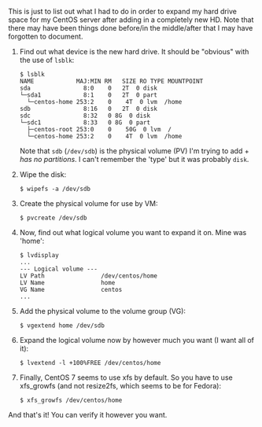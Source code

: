 This is just to list out what I had to do in order to expand my hard drive space for my CentOS server after adding in a completely new HD. Note that there may have been things done before/in the middle/after that I may have forgotten to document.

1. Find out what device is the new hard drive. It should be "obvious" with the use of `lsblk`:

   ```
   $ lsblk
   NAME            MAJ:MIN RM   SIZE RO TYPE MOUNTPOINT
   sda               8:0    0   2T  0 disk
   └─sda1            8:1    0   2T  0 part
     └─centos-home 253:2    0    4T  0 lvm  /home
   sdb               8:16   0   2T  0 disk
   sdc               8:32   0 8G  0 disk
   └─sdc1            8:33   0 8G  0 part
     ├─centos-root 253:0    0    50G  0 lvm  /
     └─centos-home 253:2    0    4T  0 lvm  /home
   ```

   Note that `sdb` (`/dev/sdb`)  is the physical volume (PV) I'm trying to add + *has no partitions*. I can't remember the 'type' but it was probably `disk`.

2. Wipe the disk:

   ```
   $ wipefs -a /dev/sdb
   ```

3. Create the physical volume for use by VM:
   ```
   $ pvcreate /dev/sdb
   ```

4. Now, find out what logical volume you want to expand it on. Mine was 'home':
   ```
   $ lvdisplay
   ...
   --- Logical volume ---
   LV Path                /dev/centos/home
   LV Name                home
   VG Name                centos
   ...
   ```

5. Add the physical volume to the volume group (VG):
   ```
   $ vgextend home /dev/sdb
   ```

6. Expand the logical volume now by however much you want (I want all of it):
   ```
   $ lvextend -l +100%FREE /dev/centos/home
   ```
   
7. Finally, CentOS 7 seems to use xfs by default. So you have to use xfs_growfs (and not resize2fs, which seems to be for Fedora):

   ```
   $ xfs_growfs /dev/centos/home
   ```

And that's it! You can verify it however you want.
